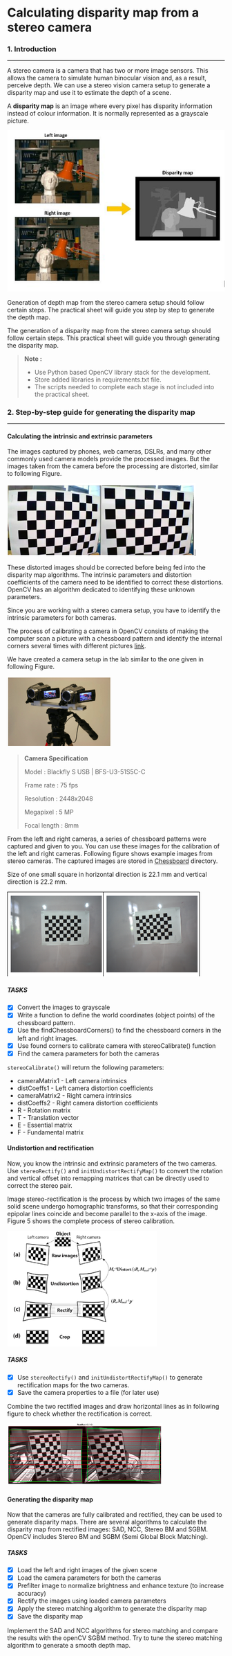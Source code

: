 # Calculating disparity map from a stereo camera


### 1. Introduction

---

A stereo camera is a camera that has two or more image sensors. This allows the camera to simulate human binocular vision and, as a result, perceive depth. We can use a stereo vision camera setup to generate a disparity map and use it to estimate the depth of a scene.

A **disparity map** is an image where every pixel has disparity information instead of colour information. It is normally represented as a grayscale picture.

![depth map](doc/images/image_1.jpg)

Generation of depth map from the stereo camera setup should follow certain steps. The practical sheet will guide you step by step to generate the depth map.

The generation of a disparity map from the stereo camera setup should follow certain steps.  This practical sheet will guide you through generating the disparity map. 

> **Note :**
>
> - Use Python based OpenCV library stack for the development. 
> - Store added libraries in requirements.txt file.
> - The scripts needed to complete each stage is not included into the practical sheet.

### 2. Step-by-step guide for generating the disparity map

---

#### Calculating the intrinsic and extrinsic parameters

The images captured by phones, web cameras, DSLRs, and many other commonly used camera models provide the processed images. But the images taken from the camera before the processing are distorted, similar to following Figure.

![distoreted image](doc/images/image_2.png)

These distorted images should be corrected before being fed into the disparity map algorithms. The intrinsic parameters and distortion coefficients of the camera need to be identified to correct these distortions. OpenCV has an algorithm dedicated to identifying these unknown parameters. 

Since you are working with a stereo camera setup, you have to identify the intrinsic parameters for both cameras. 

The process of calibrating a camera in OpenCV consists of making the computer scan a picture with a chessboard pattern and identify the internal corners several times with different pictures [link](https://docs.opencv.org/4.x/d9/d0c/group__calib3d.html).

We have created a camera setup in the lab similar to the one given in following Figure. 

![stereo camera setup](doc/images/image_3.png)

> **Camera Specification**
>
> Model : Blackfly S USB | BFS-U3-51S5C-C
> 
> Frame rate : 75 fps
> 
> Resolution : 2448x2048
> 
> Megapixel  : 5 MP
> 
> Focal length : 8mm

From the left and right cameras, a series of chessboard patterns were captured and given to you. You can use these images for the calibration of the left and right cameras. Following figure shows example images from stereo cameras. The captured images are stored in [Chessboard](Chessboard) directory.

Size of one small square in horizontal direction is 22.1 mm and vertical direction is 22.2 mm.

![left and right](doc/images/image_4.png)

##### **TASKS**

- [x] Convert the images to grayscale
- [x] Write a function to define the world coordinates (object points) of the chessboard pattern.
- [x] Use the findChessboardCorners() to find the chessboard corners in the left and right images. 
- [x] Use found corners to calibrate camera with stereoCalibrate() function
- [x] Find the camera parameters for both the cameras

`stereoCalibrate()` will return the following parameters:

- cameraMatrix1 - Left camera intrinsics
- distCoeffs1 - Left camera distortion coefficients
- cameraMatrix2 - Right camera intrinsics
- distCoeffs2 - Right camera distortion coefficients
- R - Rotation matrix
- T - Translation vector
- E - Essential matrix
- F - Fundamental matrix


#### Undistortion and rectification

Now, you know the intrinsic and extrinsic parameters of the two cameras. Use `stereoRectify()` and `initUndistortRectifyMap()` to convert the rotation and vertical offset into remapping matrices that can be directly used to correct the stereo pair. 

Image stereo-rectification is the process by which two images of the same solid scene undergo homographic transforms, so that their corresponding epipolar lines coincide and become parallel to the x-axis of the image. Figure 5 shows the complete process of stereo calibration.

![calibration and rectification](doc/images/image_5.png)

##### **TASKS**

- [x] Use `stereoRectify()` and `initUndistortRectifyMap()` to generate rectification maps for the two cameras.
- [x] Save the camera properties to a file (for later use)

Combine the two rectified images and draw horizontal lines as in following figure to check whether the rectification is correct.

![rectification](doc/images/image_6.png)

#### Generating the disparity map

Now that the cameras are fully calibrated and rectified, they can be used to generate disparity maps. There are several algorithms to calculate the disparity map from rectified images: SAD, NCC, Stereo BM and SGBM. OpenCV includes Stereo BM  and SGBM (Semi Global Block Matching). 

##### **TASKS**

- [x] Load the left and right images of the given scene
- [x] Load the camera parameters for both the cameras
- [x] Prefilter image to normalize brightness and enhance texture (to increase accuracy)
- [x] Rectify the images using loaded camera parameters
- [x] Apply the stereo matching algorithm to generate the disparity map
- [x] Save the disparity map

Implement the SAD and NCC algorithms for stereo matching and compare the results with the openCV SGBM method. Try to tune the stereo matching algorithm to generate a smooth depth map.
